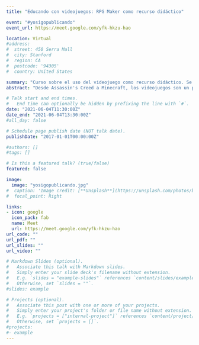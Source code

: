 ```yaml
---
title: "Educando con videojuegos: RPG Maker como recurso didáctico"

event: "#yosigopublicando"
event_url: https://meet.google.com/yfk-hkzu-hao

location: Virtual
#address:
#  street: 450 Serra Mall
#  city: Stanford
#  region: CA
#  postcode: '94305'
#  country: United States

summary: "Curso sobre el uso del videojuego como recurso didáctico. Se realizará una introducción práctica a RPG Maker, una potente herramienta de creación de videojuegos que no requiere conocimientos de programación. Se presentará su interfaz y principales características usando para ello un caso práctico."
abstract: "Desde Assassin's Creed a Minecraft, los videojuegos son un potente recurso didáctico. Ya sea para acercar de manera más dinámica e inmersiva los conocimientos al alumnado o para crear entornos virtuales que potencien determinadas habilidades o competencias. En este curso se va a realizar un breve repaso a la utilidad de los videojuegos dentro de las aulas y se va a introducir RPG Maker, una potente e intuitiva herramienta para el desarrollo de videojuegos. Gracias a sus posibilidades se pueden crear juegos educativos a medida sin tener ningún tipo de conocimiento en desarrollo de videojuegos o programación. De esta forma, se repasará su interfaz y principales características, usando para ello un caso reciente elaborado en RPG Maker MV. El objetivo es ofrecer un acercamiento práctico que sirva como primer paso para todas las personas interesadas en hacer uso de este recurso didáctico."

# Talk start and end times.
#   End time can optionally be hidden by prefixing the line with `#`.
date: "2021-06-04T11:30:00Z"
date_end: "2021-06-04T13:30:00Z"
#all_day: false

# Schedule page publish date (NOT talk date).
publishDate: "2017-01-01T00:00:00Z"

#authors: []
#tags: []

# Is this a featured talk? (true/false)
featured: false

image:
  image: "yosigopublicando.jpg"
#  caption: 'Image credit: [**Unsplash**](https://unsplash.com/photos/bzdhc5b3Bxs)'
#  focal_point: Right

links:
- icon: google
  icon_pack: fab
  name: Meet
  url: https://meet.google.com/yfk-hkzu-hao
url_code: ""
url_pdf: ""
url_slides: ""
url_video: ""

# Markdown Slides (optional).
#   Associate this talk with Markdown slides.
#   Simply enter your slide deck's filename without extension.
#   E.g. `slides = "example-slides"` references `content/slides/example-slides.md`.
#   Otherwise, set `slides = ""`.
#slides: example

# Projects (optional).
#   Associate this post with one or more of your projects.
#   Simply enter your project's folder or file name without extension.
#   E.g. `projects = ["internal-project"]` references `content/project/deep-learning/index.md`.
#   Otherwise, set `projects = []`.
#projects:
#- example
---
```

